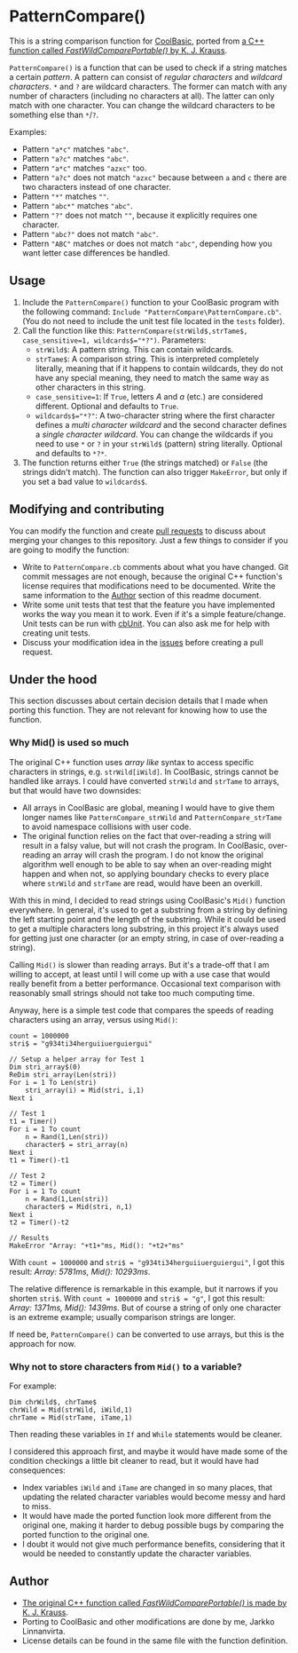 # PatternCompare()
This is a string comparison function for [CoolBasic](https://www.coolbasic.com), ported from [a C++ function called *FastWildComparePortable()* by K. J. Krauss](http://developforperformance.com/MatchingWildcards_AnImprovedAlgorithmForBigData.html).

`PatternCompare()` is a function that can be used to check if a string matches a certain *pattern*. A pattern can consist of *regular characters* and *wildcard characters*. `*` and `?` are wildcard characters. The former can match with any number of characters (including no characters at all). The latter can only match with one character. You can change the wildcard characters to be something else than `*`/`?`.

Examples:
- Pattern  `"a*c"` matches `"abc"`.
- Pattern  `"a?c"` matches `"abc"`.
- Pattern  `"a*c"` matches `"azxc"` too.
- Pattern `"a?c"`  does not match `"azxc"` because between `a` and `c` there are two characters instead of one character.
- Pattern `"*"` matches `""`.
- Pattern `"abc*"` matches `"abc"`.
- Pattern `"?"` does not match `""`, because it explicitly requires one character.
- Pattern `"abc?"` does not match `"abc"`.
- Pattern `"ABC"` matches or does not match `"abc"`, depending how you want letter case differences be handled.

## Usage
1. Include the `PatternCompare()` function to your CoolBasic program with the following command: `Include "PatternCompare\PatternCompare.cb"`. (You do not need to include the unit test file located in the `tests` folder).
2. Call the function like this: `PatternCompare(strWild$,strTame$, case_sensitive=1, wildcards$="*?")`. Parameters:
	- `strWild$`: A pattern string. This can contain wildcards.
	- `strTame$`: A comparison string. This is interpreted completely literally, meaning that if it happens to contain wildcards, they do not have any special meaning, they need to match the same way as other characters in this string.
	- `case_sensitive=1`: If `True`, letters *A* and *a* (etc.) are considered different. Optional and defaults to `True`.
	- `wildcards$="*?"`: A two-character string where the first character defines a *multi character wildcard* and the second character defines a *single character wildcard*. You can change the wildcards if you need to use `*` or `?` in your `strWild$` (pattern) string literally. Optional and defaults to `*?*`.
3. The function returns either `True` (the strings matched) or `False` (the strings didn't match). The function can also trigger `MakeError`, but only if you set a bad value to `wildcards$`.

## Modifying and contributing
You can modify the function and create [pull requests](https://github.com/Taitava/cb-PatternCompare/pulls) to discuss about merging your changes to this repository. Just a few things to consider if you are going to modify the function:
- Write to `PatternCompare.cb` comments about what you have changed. Git commit messages are not enough, because the original C++ function's license requires that modifications need to be documented. Write the same information to the [Author](#Author) section of this readme document.
- Write some unit tests that test that the feature you have implemented works the way you mean it to work. Even if it's a simple feature/change. Unit tests can be run with [cbUnit](https://github.com/Taitava/cbUnit). You can also ask me for help with creating unit tests.
- Discuss your modification idea in the [issues](https://github.com/Taitava/cb-PatternCompare/issues) before creating a pull request.

## Under the hood
This section discusses about certain decision details that I made when porting this function. They are not relevant for knowing how to use the function.

### Why Mid() is used so much
The original C++ function uses *array like* syntax to access specific characters in strings, e.g. `strWild[iWild]`. In CoolBasic, strings cannot be handled like arrays. I could have converted `strWild` and `strTame` to arrays, but that would have two downsides:
- All arrays in CoolBasic are global, meaning I would have to give them longer names like `PatternCompare_strWild`  and `PatternCompare_strTame` to avoid namespace collisions with user code.
- The original function relies on the fact that over-reading a string will result in a falsy value, but will not crash the program. In CoolBasic, over-reading an array will crash the program. I do not know the original algorithm well enough to be able to say when an over-reading might happen and when not, so applying boundary checks to every place where `strWild` and `strTame` are read, would have been an overkill.

With this in mind, I decided to read strings using CoolBasic's `Mid()` function everywhere. In general, it's used to get a substring from a string by defining the left starting point and the length of the substring. While it could be used to get a multiple characters long substring, in this project it's always used for getting just one character (or an empty string, in case of over-reading a string).

Calling `Mid()` is slower than reading arrays. But it's a trade-off that I am willing to accept, at least until I will come up with a use case that would really benefit from a better performance. Occasional text comparison with reasonably small strings should not take too much computing time.

Anyway, here is a simple test code that compares the speeds of reading characters using an array, versus using `Mid()`:

```
count = 1000000
stri$ = "g934ti34herguiiuerguiergui"

// Setup a helper array for Test 1
Dim stri_array$(0)
ReDim stri_array(Len(stri))
For i = 1 To Len(stri)
	stri_array(i) = Mid(stri, i,1)
Next i

// Test 1
t1 = Timer()
For i = 1 To count
	n = Rand(1,Len(stri))
	character$ = stri_array(n)
Next i
t1 = Timer()-t1

// Test 2
t2 = Timer()
For i = 1 To count
	n = Rand(1,Len(stri))
	character$ = Mid(stri, n,1)
Next i
t2 = Timer()-t2

// Results
MakeError "Array: "+t1+"ms, Mid(): "+t2+"ms"
```
With `count = 1000000` and `stri$ = "g934ti34herguiiuerguiergui"`, I got this result: *Array: 5781ms, Mid(): 10293ms*. 

The relative difference is remarkable in this example, but it narrows if you shorten `stri$`. With `count = 1000000` and `stri$ = "g"`, I got this result: *Array: 1371ms, Mid(): 1439ms*. But of course a string of only one character is an extreme example; usually comparison strings are longer.

If need be, `PatternCompare()` can be converted to use arrays, but this is the approach for now.

### Why not to store characters from `Mid()` to a variable?

For example:
```
Dim chrWild$, chrTame$
chrWild = Mid(strWild, iWild,1)
chrTame = Mid(strTame, iTame,1)
```
Then reading these variables in `If` and `While` statements would be cleaner.

I considered this approach first, and maybe it would have made some of the condition checkings a little bit cleaner to read, but it would have had consequences:
- Index variables `iWild` and `iTame` are changed in so many places, that updating the related character variables would become messy and hard to miss.
- It would have made the ported function look more different from the original one, making it harder to debug possible bugs by comparing the ported function to the original one.
- I doubt it would not give much performance benefits, considering that it would be needed to constantly update the character variables.


## Author
- [The original C++ function called *FastWildComparePortable()* is made by K. J. Krauss](http://developforperformance.com/MatchingWildcards_AnImprovedAlgorithmForBigData.html).
- Porting to CoolBasic and other modifications are done by me, Jarkko Linnanvirta.
- License details can be found in the same file with the function definition.